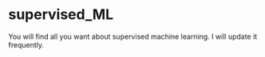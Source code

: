 # supervised_ML
You will find all you want about supervised machine learning. I will update it frequently.
